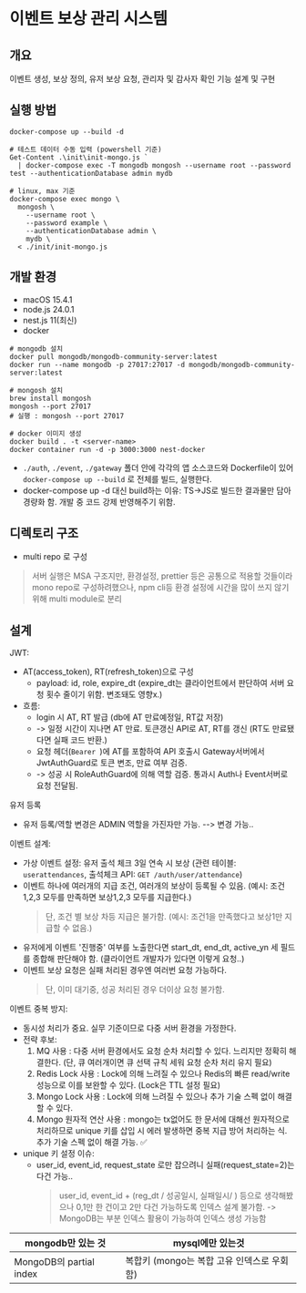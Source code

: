 # 이벤트 보상 관리 시스템
## 개요
이벤트 생성, 보상 정의, 유저 보상 요청, 관리자 및 감사자 확인 기능 설계 및 구현

## 실행 방법
```
docker-compose up --build -d
```

```
# 테스트 데이터 수동 입력 (powershell 기준)
Get-Content .\init\init-mongo.js `
  | docker-compose exec -T mongodb mongosh --username root --password test --authenticationDatabase admin mydb
  
# linux, max 기준
docker-compose exec mongo \
  mongosh \
    --username root \
    --password example \
    --authenticationDatabase admin \
    mydb \
  < ./init/init-mongo.js 
```

## 개발 환경
- macOS 15.4.1
- node.js 24.0.1
- nest.js 11(최신)
- docker
```
# mongodb 설치
docker pull mongodb/mongodb-community-server:latest
docker run --name mongodb -p 27017:27017 -d mongodb/mongodb-community-server:latest

# mongosh 설치
brew install mongosh
mongosh --port 27017
# 실행 : mongosh --port 27017

# docker 이미지 생성
docker build . -t <server-name>
docker container run -d -p 3000:3000 nest-docker
```
- `./auth`, `./event`, `./gateway` 폴더 안에 각각의 앱 소스코드와 Dockerfile이 있어 `docker-compose up --build` 로 전체를 빌드, 실행한다.
- docker-compose up -d 대신 build하는 이유: TS->JS로 빌드한 결과물만 담아 경량화 함. 개발 중 코드 강제 반영해주기 위함.

## 디렉토리 구조
- multi repo 로 구성
> 서버 실행은 MSA 구조지만, 환경설정, prettier 등은 공통으로 적용할 것들이라 mono repo로 구성하려했으나, npm cli등 환경 설정에 시간을 많이 쓰지 않기 위해 multi module로 분리

## 설계
JWT:
- AT(access_token), RT(refresh_token)으로 구성
  - payload: id, role, expire_dt (expire_dt는 클라이언트에서 판단하여 서버 요청 횟수 줄이기 위함. 변조돼도 영향x.)
- 흐름: 
  - login 시 AT, RT 발급 (db에 AT 만료예정일, RT값 저장)
  - -> 일정 시간이 지나면 AT 만료. 토큰갱신 API로 AT, RT를 갱신 (RT도 만료됐다면 실패 코드 반환.)
  - 요청 헤더(`Bearer `)에 AT를 포함하여 API 호출시 Gateway서버에서 JwtAuthGuard로 토큰 변조, 만료 여부 검증.
  - -> 성공 시 RoleAuthGuard에 의해 역할 검증. 통과시 Auth나 Event서버로 요청 전달됨.

유저 등록
- 유저 등록/역할 변경은 ADMIN 역할을 가진자만 가능. --> 변경 가능..

이벤트 설계:
- 가상 이벤트 설정: 유저 출석 체크 3일 연속 시 보상 (관련 테이블: `userattendances`, 출석체크 API: `GET /auth/user/attendance`)
- 이벤트 하나에 여러개의 지급 조건, 여러개의 보상이 등록될 수 있음. (예시: 조건1,2,3 모두를 만족하면 보상1,2,3 모두를 지급한다.)
  > 단, 조건 별 보상 차등 지급은 불가함. (예시: 조건1을 만족했다고 보상1만 지급할 수 없음.)
- 유저에게 이벤트 '진행중' 여부를 노출한다면 start_dt, end_dt, active_yn 세 필드를 종합해 판단해야 함. (클라이언트 개발자가 있다면 이렇게 요청..)
- 이벤트 보상 요청은 실패 처리된 경우엔 여러번 요청 가능하다.
  > 단, 이미 대기중, 성공 처리된 경우 더이상 요청 불가함.

이벤트 중복 방지:
- 동시성 처리가 중요. 실무 기준이므로 다중 서버 환경을 가정한다.
- 전략 후보:
  1. MQ 사용 : 다중 서버 환경에서도 요청 순차 처리할 수 있다. 느리지만 정확히 해결한다. (단, 큐 여러개이면 큐 선택 규칙 세워 요청 순차 처리 유지 필요)
  2. Redis Lock 사용 : Lock에 의해 느려질 수 있으나 Redis의 빠른 read/write 성능으로 이를 보완할 수 있다. (Lock은 TTL 설정 필요)
  3. Mongo Lock 사용 : Lock에 의해 느려질 수 있으나 추가 기술 스펙 없이 해결할 수 있다.
  4. Mongo 원자적 연산 사용 : mongo는 tx없어도 한 문서에 대해선 원자적으로 처리하므로 unique 키를 삽입 시 에러 발생하면 중복 지급 방어 처리하는 식. 추가 기술 스펙 없이 해결 가능. ✅ 
- unique 키 설정 이슈:
  - user_id, event_id, request_state 로만 잡으려니 실패(request_state=2)는 다건 가능..
    > user_id, event_id + (reg_dt / 성공일시, 실패일시/ ) 등으로 생각해봤으나 0,1만 한 건이고 2만 다건 가능하도록 인덱스 설계 불가함.
    -> MongoDB는 부분 인덱스 활용이 가능하여 인덱스 생성 가능함
    
| mongodb만 있는 것          | mysql에만 있는것|
|------------------------|--|
| MongoDB의 partial index | 복합키 (mongo는 복합 고유 인덱스로 우회함)|

